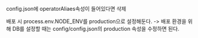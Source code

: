 config.json에 operatorAliaes속성이 들어있다면 삭제

배포 시 process.env.NODE_ENV를 production으로 설정해둔다.
-> 배포 환경을 위해 DB를 설정할 때는 config/config.json의 production 속성을 수정하면 된다.

